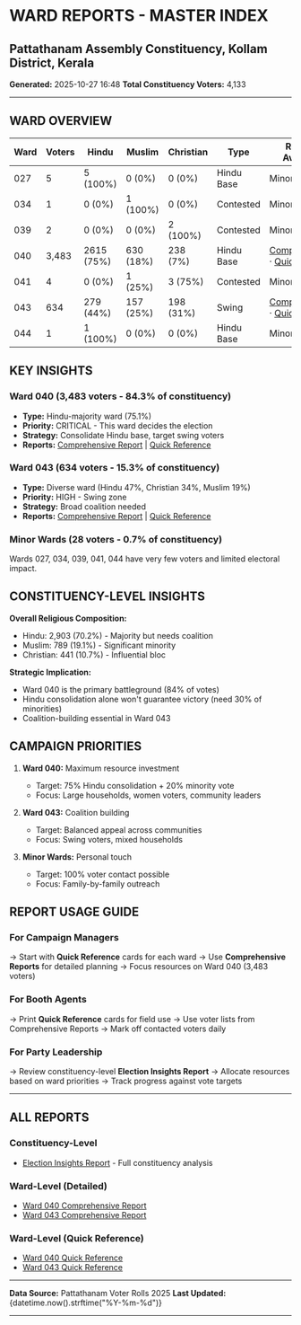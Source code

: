 # WARD REPORTS - MASTER INDEX
## Pattathanam Assembly Constituency, Kollam District, Kerala

**Generated:** 2025-10-27 16:48
**Total Constituency Voters:** 4,133

---

## WARD OVERVIEW

| Ward | Voters | Hindu | Muslim | Christian | Type | Reports Available |
|------|--------|-------|--------|-----------|------|-------------------|
| 027 | 5 | 5 (100%) | 0 (0%) | 0 (0%) | Hindu Base | Minor ward |
| 034 | 1 | 0 (0%) | 1 (100%) | 0 (0%) | Contested | Minor ward |
| 039 | 2 | 0 (0%) | 0 (0%) | 2 (100%) | Contested | Minor ward |
| 040 | 3,483 | 2615 (75%) | 630 (18%) | 238 (7%) | Hindu Base | [Comprehensive](Ward_040_Comprehensive.md) · [Quick Ref](Ward_040_Quick_Reference.md) |
| 041 | 4 | 0 (0%) | 1 (25%) | 3 (75%) | Contested | Minor ward |
| 043 | 634 | 279 (44%) | 157 (25%) | 198 (31%) | Swing | [Comprehensive](Ward_043_Comprehensive.md) · [Quick Ref](Ward_043_Quick_Reference.md) |
| 044 | 1 | 1 (100%) | 0 (0%) | 0 (0%) | Hindu Base | Minor ward |


## KEY INSIGHTS

### Ward 040 (3,483 voters - 84.3% of constituency)
- **Type:** Hindu-majority ward (75.1%)
- **Priority:** CRITICAL - This ward decides the election
- **Strategy:** Consolidate Hindu base, target swing voters
- **Reports:** [Comprehensive Report](Ward_040_Comprehensive.md) | [Quick Reference](Ward_040_Quick_Reference.md)

### Ward 043 (634 voters - 15.3% of constituency)
- **Type:** Diverse ward (Hindu 47%, Christian 34%, Muslim 19%)
- **Priority:** HIGH - Swing zone
- **Strategy:** Broad coalition needed
- **Reports:** [Comprehensive Report](Ward_043_Comprehensive.md) | [Quick Reference](Ward_043_Quick_Reference.md)

### Minor Wards (28 voters - 0.7% of constituency)
Wards 027, 034, 039, 041, 044 have very few voters and limited electoral impact.

## CONSTITUENCY-LEVEL INSIGHTS

**Overall Religious Composition:**
- Hindu: 2,903 (70.2%) - Majority but needs coalition
- Muslim: 789 (19.1%) - Significant minority
- Christian: 441 (10.7%) - Influential bloc

**Strategic Implication:**
- Ward 040 is the primary battleground (84% of votes)
- Hindu consolidation alone won't guarantee victory (need 30% of minorities)
- Coalition-building essential in Ward 043

## CAMPAIGN PRIORITIES

1. **Ward 040:** Maximum resource investment
   - Target: 75% Hindu consolidation + 20% minority vote
   - Focus: Large households, women voters, community leaders

2. **Ward 043:** Coalition building
   - Target: Balanced appeal across communities
   - Focus: Swing voters, mixed households

3. **Minor Wards:** Personal touch
   - Target: 100% voter contact possible
   - Focus: Family-by-family outreach

## REPORT USAGE GUIDE

### For Campaign Managers
→ Start with **Quick Reference** cards for each ward
→ Use **Comprehensive Reports** for detailed planning
→ Focus resources on Ward 040 (3,483 voters)

### For Booth Agents
→ Print **Quick Reference** cards for field use
→ Use voter lists from Comprehensive Reports
→ Mark off contacted voters daily

### For Party Leadership
→ Review constituency-level **Election Insights Report**
→ Allocate resources based on ward priorities
→ Track progress against vote targets

---

## ALL REPORTS

### Constituency-Level
- [Election Insights Report](../ELECTION_INSIGHTS_REPORT.md) - Full constituency analysis

### Ward-Level (Detailed)
- [Ward 040 Comprehensive Report](Ward_040_Comprehensive.md)
- [Ward 043 Comprehensive Report](Ward_043_Comprehensive.md)

### Ward-Level (Quick Reference)
- [Ward 040 Quick Reference](Ward_040_Quick_Reference.md)
- [Ward 043 Quick Reference](Ward_043_Quick_Reference.md)

---

**Data Source:** Pattathanam Voter Rolls 2025
**Last Updated:** {datetime.now().strftime("%Y-%m-%d")}

---

